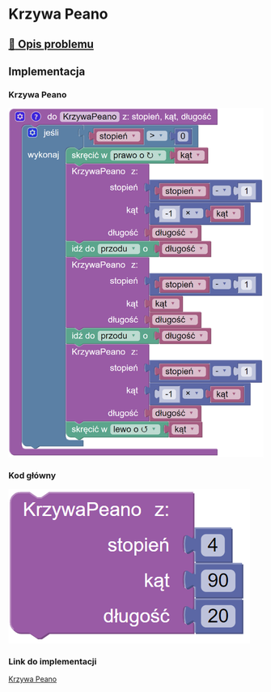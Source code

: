 # Krzywa Peano

## [:link: Opis problemu](../../../../algorithms/fractals/peano-curve.md)

## Implementacja

### Krzywa Peano

![Funkcja rysująca krzywą Peano](<../../../../assets/image (24).png>)

### Kod główny

![Wywołanie funkcji rysującej krzywą Peano](<../../../../assets/image (25).png>)

### Link do implementacji

[Krzywa Peano](https://blockly.games/turtle?lang=pl&level=10#p3huw7)

